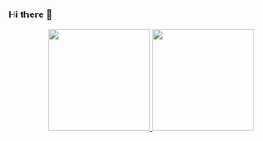 ### Hi there 👋

<div align="center">
  <a href="https://github.com/SamuelPSantiago">
  <img height="180em" src="https://github-readme-stats.vercel.app/api?username=SamuelPSantiago&show_icons=true&theme=dark&include_all_commits=true&count_private=true"/>
  <img height="180em" src="https://github-readme-stats.vercel.app/api/top-langs/?username=SamuelPSantiago&layout=compact&langs_count=7&theme=dark"/>
</div>
